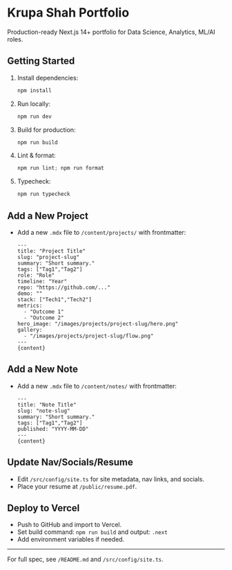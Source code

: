 # Krupa Shah Portfolio

Production-ready Next.js 14+ portfolio for Data Science, Analytics, ML/AI roles.

## Getting Started

1. Install dependencies:
   ```powershell
   npm install
   ```
2. Run locally:
   ```powershell
   npm run dev
   ```
3. Build for production:
   ```powershell
   npm run build
   ```
4. Lint & format:
   ```powershell
   npm run lint; npm run format
   ```
5. Typecheck:
   ```powershell
   npm run typecheck
   ```

## Add a New Project
- Add a new `.mdx` file to `/content/projects/` with frontmatter:
  ```mdx
  ---
  title: "Project Title"
  slug: "project-slug"
  summary: "Short summary."
  tags: ["Tag1","Tag2"]
  role: "Role"
  timeline: "Year"
  repo: "https://github.com/..."
  demo: ""
  stack: ["Tech1","Tech2"]
  metrics:
    - "Outcome 1"
    - "Outcome 2"
  hero_image: "/images/projects/project-slug/hero.png"
  gallery:
    - "/images/projects/project-slug/flow.png"
  ---
  {content}
  ```

## Add a New Note
- Add a new `.mdx` file to `/content/notes/` with frontmatter:
  ```mdx
  ---
  title: "Note Title"
  slug: "note-slug"
  summary: "Short summary."
  tags: ["Tag1","Tag2"]
  published: "YYYY-MM-DD"
  ---
  {content}
  ```

## Update Nav/Socials/Resume
- Edit `/src/config/site.ts` for site metadata, nav links, and socials.
- Place your resume at `/public/resume.pdf`.

## Deploy to Vercel
- Push to GitHub and import to Vercel.
- Set build command: `npm run build` and output: `.next`
- Add environment variables if needed.

---

For full spec, see `/README.md` and `/src/config/site.ts`.
